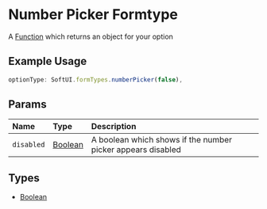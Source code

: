 # Number Picker Formtype

A [Function](https://developer.mozilla.org/en-US/docs/Web/JavaScript/Reference/Global_Objects/Function) which returns an object for your option

## Example Usage

```js
optionType: SoftUI.formTypes.numberPicker(false),
```

## Params

| Name       | Type                                                                                                | Description                                                 |
| :--------- | :-------------------------------------------------------------------------------------------------- | :---------------------------------------------------------- |
| `disabled` | [Boolean](https://developer.mozilla.org/en-US/docs/Web/JavaScript/Reference/Global_Objects/Boolean) | A boolean which shows if the number picker appears disabled |

## Types

-   [Boolean](https://developer.mozilla.org/en-US/docs/Web/JavaScript/Reference/Global_Objects/Boolean)
